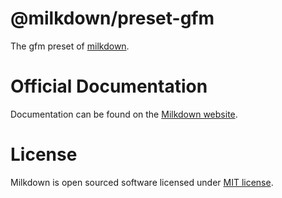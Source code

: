 # @milkdown/preset-gfm

The gfm preset of [milkdown](https://milkdown.dev/).

# Official Documentation

Documentation can be found on the [Milkdown website](https://milkdown.dev/preset-gfm).

# License

Milkdown is open sourced software licensed under [MIT license](https://github.com/Milkdown/milkdown/blob/main/LICENSE).
